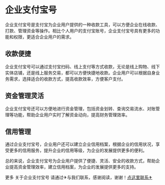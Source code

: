 # 企业支付宝号

企业支付宝号是支付宝为企业用户提供的一种收款工具，可以方便企业在线收款、打款、管理资金等操作。相比个人用户的支付宝账号，企业支付宝号具有更多的功能和权限，更适合企业用户的需求。

## 收款便捷

企业支付宝号可以通过支付宝扫码、线上支付等方式收款，无论是线上购物、线下实体店铺，还是线上服务交易，都可以方便快捷地收款。企业用户可以根据自身业务需求，选择适合的收款方式，提高收款效率，方便客户支付。

## 资金管理灵活

企业支付宝号还可以方便地进行资金管理，包括资金划转、查询交易流水、对账管理等功能，帮助企业用户实时了解资金动向，提高财务管理效率。

## 信用管理

通过企业支付宝号，企业用户还可以建立企业信用档案，根据企业的信用状况，享受更多的信用服务，提升企业的信用等级，为企业的发展提供更多的便利。

总的来说，企业支付宝号为企业用户提供了便捷、灵活、安全的收款方式，帮助企业提高资金管理效率，建立信用档案，为企业的发展提供更多的支持。

更多 关于企业支付宝号 请通过✈与我们联系，感谢阅读，谢谢！[点这里联系✈](https://ww.k02.cc)